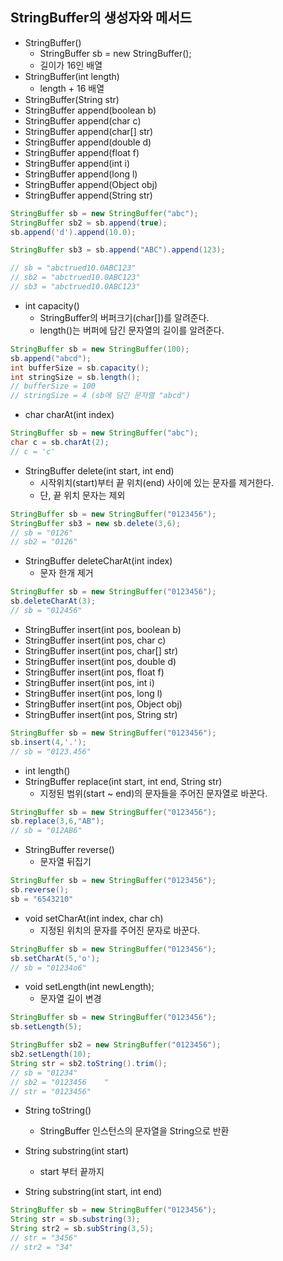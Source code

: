 StringBuffer의 생성자와 메서드
-----

* StringBuffer()
    - StringBuffer sb = new StringBuffer();
    - 길이가 16인 배열
* StringBuffer(int length)
    - length + 16 배열 
* StringBuffer(String str)
* StringBuffer append(boolean b)
* StringBuffer append(char c)
* StringBuffer append(char[] str)
* StringBuffer append(double d)
* StringBuffer append(float f)
* StringBuffer append(int i)
* StringBuffer append(long l)
* StringBuffer append(Object obj)
* StringBuffer append(String str)
```java
StringBuffer sb = new StringBuffer("abc");
StringBuffer sb2 = sb.append(true);
sb.append('d').append(10.0);

StringBuffer sb3 = sb.append("ABC").append(123);

// sb = "abctrued10.0ABC123"
// sb2 = "abctrued10.0ABC123"
// sb3 = "abctrued10.0ABC123"
```
* int capacity()
    + StringBuffer의 버퍼크기(char[])를 알려준다. 
    + length()는 버퍼에 담긴 문자열의 길이를 알려준다. 
```java
StringBuffer sb = new StringBuffer(100);
sb.append("abcd");
int bufferSize = sb.capacity();
int stringSize = sb.length();
// bufferSize = 100
// stringSize = 4 (sb에 담긴 문자열 "abcd")
```
* char charAt(int index)
```java
StringBuffer sb = new StringBuffer("abc");
char c = sb.charAt(2);
// c = 'c'
```
* StringBuffer delete(int start, int end)
    + 시작위치(start)부터 끝 위치(end) 사이에 있는 문자를 제거한다.
    + 단, 끝 위치 문자는 제외 
```java
StringBuffer sb = new StringBuffer("0123456");
StringBuffer sb3 = new sb.delete(3,6);
// sb = "0126"
// sb2 = "0126"
```
* StringBuffer deleteCharAt(int index)
    + 문자 한개 제거
```java
StringBuffer sb = new StringBuffer("0123456");
sb.deleteCharAt(3);
// sb = "012456"
```

* StringBuffer insert(int pos, boolean b)
* StringBuffer insert(int pos, char c)
* StringBuffer insert(int pos, char[] str)
* StringBuffer insert(int pos, double d)
* StringBuffer insert(int pos, float f)
* StringBuffer insert(int pos, int i)
* StringBuffer insert(int pos, long l)
* StringBuffer insert(int pos, Object obj)
* StringBuffer insert(int pos, String str)
```java
StringBuffer sb = new StringBuffer("0123456");
sb.insert(4,'.');
// sb = "0123.456"
```

* int length()
* StringBuffer replace(int start, int end, String str)
    + 지정된 범위(start ~ end)의 문자들을 주어진 문자열로 바꾼다. 
```java
StringBuffer sb = new StringBuffer("0123456");
sb.replace(3,6,"AB");
// sb = "012AB6"
```

* StringBuffer reverse()
    + 문자열 뒤집기
```java
StringBuffer sb = new StringBuffer("0123456");
sb.reverse();
sb = "6543210"
```

* void setCharAt(int index, char ch)
    + 지정된 위치의 문자를 주어진 문자로 바꾼다.
```java
StringBuffer sb = new StringBuffer("0123456");
sb.setCharAt(5,'o');
// sb = "01234o6"   
```

* void setLength(int newLength);
    + 문자열 길이 변경
```java
StringBuffer sb = new StringBuffer("0123456");
sb.setLength(5);

StringBuffer sb2 = new StringBuffer("0123456");
sb2.setLength(10);
String str = sb2.toString().trim();
// sb = "01234"
// sb2 = "0123456    "
// str = "0123456"
```

* String toString()
    + StringBuffer 인스턴스의 문자열을 String으로 반환

* String substring(int start)
    + start 부터 끝까지
* String substring(int start, int end)
```java
StringBuffer sb = new StringBuffer("0123456");
String str = sb.substring(3);
String str2 = sb.subString(3,5);
// str = "3456"
// str2 = "34"
```

